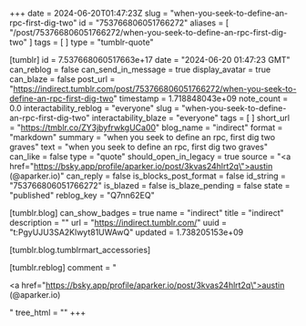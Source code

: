 +++
date = 2024-06-20T01:47:23Z
slug = "when-you-seek-to-define-an-rpc-first-dig-two"
id = "753766806051766272"
aliases = [ "/post/753766806051766272/when-you-seek-to-define-an-rpc-first-dig-two" ]
tags = [ ]
type = "tumblr-quote"

[tumblr]
id = 7.537668060517663e+17
date = "2024-06-20 01:47:23 GMT"
can_reblog = false
can_send_in_message = true
display_avatar = true
can_blaze = false
post_url = "https://indirect.tumblr.com/post/753766806051766272/when-you-seek-to-define-an-rpc-first-dig-two"
timestamp = 1.718848043e+09
note_count = 0.0
interactability_reblog = "everyone"
slug = "when-you-seek-to-define-an-rpc-first-dig-two"
interactability_blaze = "everyone"
tags = [ ]
short_url = "https://tmblr.co/ZY3jbyfrwkgUCa00"
blog_name = "indirect"
format = "markdown"
summary = "when you seek to define an rpc, first dig two graves"
text = "when you seek to define an rpc, first dig two graves"
can_like = false
type = "quote"
should_open_in_legacy = true
source = "<a href=\"https://bsky.app/profile/aparker.io/post/3kvas24hlrt2q\">austin (@aparker.io)</a>"
can_reply = false
is_blocks_post_format = false
id_string = "753766806051766272"
is_blazed = false
is_blaze_pending = false
state = "published"
reblog_key = "Q7nn62EQ"

[tumblr.blog]
can_show_badges = true
name = "indirect"
title = "indirect"
description = ""
url = "https://indirect.tumblr.com/"
uuid = "t:PgyUJU3SA2Klwyt81UWAwQ"
updated = 1.738205153e+09

[tumblr.blog.tumblrmart_accessories]

[tumblr.reblog]
comment = "<p><a href=\"https://bsky.app/profile/aparker.io/post/3kvas24hlrt2q\">austin (@aparker.io)</a></p>"
tree_html = ""
+++
